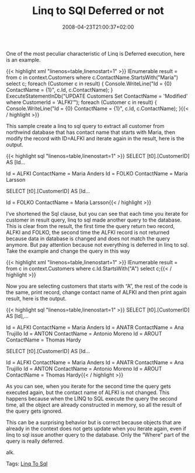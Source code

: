 ﻿---
title: "Linq to SQl Deferred or not"
description: ""
date: 2008-04-23T21:00:37+02:00
draft: false
tags: [LINQ]
categories: [LINQ]
---
One of the most peculiar characteristic of Linq is Deferred execution, here is an example.

{{< highlight xml "linenos=table,linenostart=1" >}}
IEnumerable<Customer> result =
   from c in context.Customers
   where c.ContactName.StartsWith("Maria")
   select c;
foreach (Customer c in result) {
   Console.WriteLine("Id = {0} ContactName = {1}", c.Id, c.ContactName);
}
ExecuteStatementInDb("UPDATE Customers Set ContactName = 'Modified' where CustomerId = 'ALFKI'");
foreach (Customer c in result) {
   Console.WriteLine("Id = {0} ContactName = {1}", c.Id, c.ContactName);
}{{< / highlight >}}

<!-- Code inserted with Steve Dunn's Windows Live Writer Code Formatter Plugin.  http://dunnhq.com -->

This sample create a linq to sql query to extract all customer from northwind database that has contact name that starts with Maria, then modify the record with ID=ALFKI and iterate again in the result, here is the output.

{{< highlight sql "linenos=table,linenostart=1" >}}
SELECT [t0].[CustomerID] AS [Id...

Id = ALFKI ContactName = Maria Anders
Id = FOLKO ContactName = Maria Larsson

SELECT [t0].[CustomerID] AS [Id...

Id = FOLKO ContactName = Maria Larsson{{< / highlight >}}

<!-- Code inserted with Steve Dunn's Windows Live Writer Code Formatter Plugin.  http://dunnhq.com -->

I’ve shortened the Sql clause, but you can see that each time you iterate for customer in result query, linq to sql made another query to the database. This is clear from the result, the first time the query return two record, ALFKI and FOLKO, the second time the ALFKI record is not returned because data in database is changed and does not match the query anymore. But pay attention because not everything is deferred in linq to sql. Take the example and change the query in this way

{{< highlight xml "linenos=table,linenostart=1" >}}
IEnumerable<Customer> result =
   from c in context.Customers
   where c.Id.StartsWith("A")
   select c;{{< / highlight >}}

<!-- Code inserted with Steve Dunn's Windows Live Writer Code Formatter Plugin.  http://dunnhq.com -->

Now you are selecting customers that starts with “A”, the rest of the code is the same, print record, change contact name of ALFKI and then print again result, here is the output.

{{< highlight sql "linenos=table,linenostart=1" >}}
SELECT [t0].[CustomerID] AS [Id],...

Id = ALFKI ContactName = Maria Anders
Id = ANATR ContactName = Ana Trujillo
Id = ANTON ContactName = Antonio Moreno
Id = AROUT ContactName = Thomas Hardy

SELECT [t0].[CustomerID] AS [Id...

Id = ALFKI ContactName = Maria Anders
Id = ANATR ContactName = Ana Trujillo
Id = ANTON ContactName = Antonio Moreno
Id = AROUT ContactName = Thomas Hardy{{< / highlight >}}

<!-- Code inserted with Steve Dunn's Windows Live Writer Code Formatter Plugin.  http://dunnhq.com -->

As you can see, when you iterate for the second time the query gets executed again, but the contact name of ALFKI is not changed. This happens because when the LINQ to SQL execute the query the second time, all the object are already constructed in memory, so all the result of the query gets ignored.

This can be a surprising behavior but is correct because objects that are already in the context does not gets update when you iterate again, even if linq to sql issue another query to the database. Only the “Where” part of the query is really deferred.

alk.

Tags: [Linq To Sql](http://technorati.com/tag/Linq%20To%20Sql)
